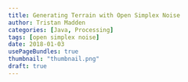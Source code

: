 ```yaml
---
title: Generating Terrain with Open Simplex Noise
author: Tristan Madden
categories: [Java, Processing]
tags: [open simplex noise]
date: 2018-01-03
usePageBundles: true
thumbnail: "thumbnail.png"
draft: true
---
```


<!-- 

![Desktop View](https://res.cloudinary.com/deiub7j41/image/upload/v1648703328/image_28-08-2019-06-03-27_oknl1s.jpg)
Expanding on last night's work with <a href="https://en.wikipedia.org/wiki/OpenSimplex_noise">Open Simplex Noise</a>. I
figured the next logical step was to make a Minecraftian terrain generator, so here it is. If I ever felt compelled to
build a game from the ground up, this would probably be my starting point.
<div class="iframe-wrapper-16-9">
    <iframe src="https://www.youtube.com/embed/-PTirgC0WX8">
    </iframe>
</div>
Just to further explore the idea of making a game, I threw some random walkers on my random terrain to see what
performance looked like. I was getting only 30FPS with 64 walkers on a relatively beefy CPU, confirming the obvious fact
that Java is the wrong language for this application.
<div class="iframe-wrapper-16-9">
    <iframe src="https://www.youtube.com/embed/qxbR32r74no">
    </iframe>
</div>
<h2>FFMPEG settings used to assemble the rendered frames</h2>
```console
ffmpeg -r 60 -f image2 -s 3840x2160 -i frame-%04d.tif -c:v libx264 -preset slow -profile:v high -crf 9 -coder 1 -pix_fmt
yuv420p -movflags +faststart -g 30 -bf 2 -c:a aac -b:a 384k -profile:a aac_low test4.mp4
```
<h2>FFMPEG settings used to add music to the video</h2>
```console
ffmpeg -i test.mp4 -i music.mp3 -codec copy -shortest output.mp4
``` 

-->